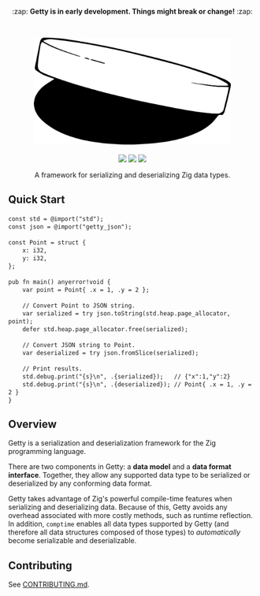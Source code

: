 <p align="center">:zap: <strong>Getty is in early development. Things might break or change!</strong> :zap:</p>
<br/>

<p align="center">
  <img alt="Getty" src="https://github.com/getty-zig/logo/blob/main/getty-solid.svg" width="400px">
  <br/>
  <br/>
  <a alt="Version" href="https://github.com/getty-zig/getty/releases/latest"><img src="https://img.shields.io/badge/version-N/A-e2725b.svg"></a>
  <a alt="Zig" href="https://ziglang.org"><img src="https://img.shields.io/badge/Zig-master-fd9930.svg"></a>
  <a alt="License" href="https://github.com/getty-zig/getty/blob/main/LICENSE"><img src="https://img.shields.io/badge/license-MIT-2598c9"></a>
</p>

<p align="center">A framework for serializing and deserializing Zig data types.</p>

## Quick Start

```zig
const std = @import("std");
const json = @import("getty_json");

const Point = struct {
    x: i32,
    y: i32,
};

pub fn main() anyerror!void {
    var point = Point{ .x = 1, .y = 2 };

    // Convert Point to JSON string.
    var serialized = try json.toString(std.heap.page_allocator, point);
    defer std.heap.page_allocator.free(serialized);

    // Convert JSON string to Point.
    var deserialized = try json.fromSlice(serialized);

    // Print results.
    std.debug.print("{s}\n", .{serialized});   // {"x":1,"y":2}
    std.debug.print("{s}\n", .{deserialized}); // Point{ .x = 1, .y = 2 }
}
```

## Overview

Getty is a serialization and deserialization framework for the Zig programming language.

There are two components in Getty: a **data model** and a **data format interface**. Together, they allow any supported data type to be serialized or deserialized by any conforming data format.

Getty takes advantage of Zig's powerful compile-time features when serializing and deserializing data. Because of this, Getty avoids any overhead associated with more costly methods, such as runtime reflection. In addition, `comptime` enables all data types supported by Getty (and therefore all data structures composed of those types) to *automatically* become serializable and deserializable.

## Contributing

See [CONTRIBUTING.md](CONTRIBUTING.md).
